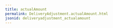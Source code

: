```yaml
---
title: actualAmount
permalink: DeliveryAdjustment.actualAmount.html
jsonid: deliveryadjustment_actualamount
---
```


